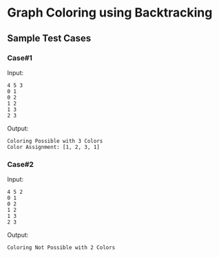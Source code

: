 # Graph Coloring using Backtracking

## Sample Test Cases

### Case#1
Input:
```
4 5 3
0 1
0 2
1 2
1 3
2 3
```

Output:
```
Coloring Possible with 3 Colors
Color Assignment: [1, 2, 3, 1]
```

### Case#2
Input:
```
4 5 2
0 1
0 2
1 2
1 3
2 3
```

Output:
```
Coloring Not Possible with 2 Colors
``` 